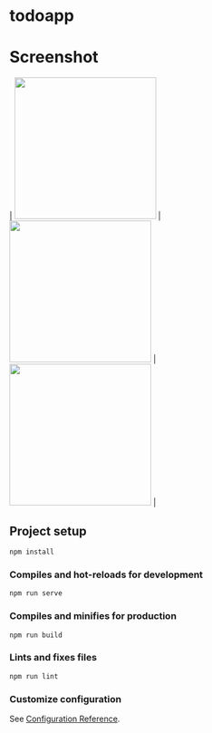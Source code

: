 # todoapp

# Screenshot
| <img src="https://www.karabayyazilim.com/storage/files/shares/todoapp.jpg" width="250"> | <img src="https://www.karabayyazilim.com/storage/files/shares/todoapp-2.jpg" width="250"> | <img src="https://www.karabayyazilim.com/storage/files/shares/todoapp-3.jpg" width="250"> |

## Project setup
```
npm install
```

### Compiles and hot-reloads for development
```
npm run serve
```

### Compiles and minifies for production
```
npm run build
```

### Lints and fixes files
```
npm run lint
```

### Customize configuration
See [Configuration Reference](https://cli.vuejs.org/config/).
